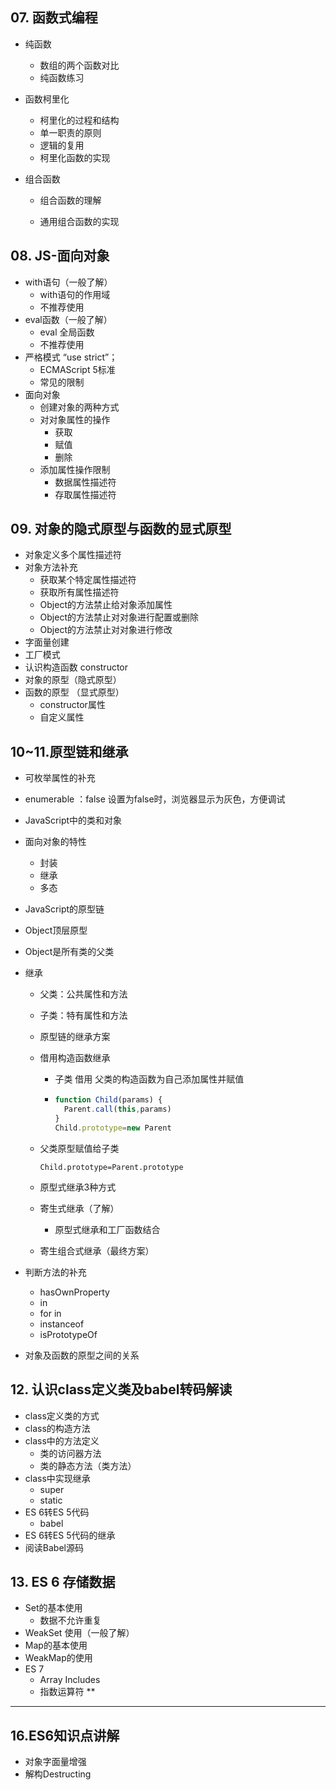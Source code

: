 ## 07. 函数式编程



- 纯函数
  - 数组的两个函数对比
  - 纯函数练习
  
- 函数柯里化
  - 柯里化的过程和结构
  - 单一职责的原则
  - 逻辑的复用
  - 柯里化函数的实现
  
- 组合函数

  - 组合函数的理解

  - 通用组合函数的实现
  
    

## 08. JS-面向对象

- with语句（一般了解）
  - with语句的作用域
  - 不推荐使用
- eval函数（一般了解）
  - eval 全局函数
  - 不推荐使用
- 严格模式 “use strict”；
  - ECMAScript 5标准
  - 常见的限制
- 面向对象
  - 创建对象的两种方式
  - 对对象属性的操作
    - 获取
    - 赋值
    - 删除
  - 添加属性操作限制
    - 数据属性描述符
    - 存取属性描述符

## 09. 对象的隐式原型与函数的显式原型

- 对象定义多个属性描述符
- 对象方法补充
  - 获取某个特定属性描述符
  - 获取所有属性描述符
  - Object的方法禁止给对象添加属性
  - Object的方法禁止对对象进行配置或删除
  - Object的方法禁止对对象进行修改
- 字面量创建
- 工厂模式
- 认识构造函数 constructor
- 对象的原型（隐式原型）
- 函数的原型 （显式原型）
  - constructor属性
  - 自定义属性

## 10~11.原型链和继承

- 可枚举属性的补充
  
- enumerable ：false  设置为false时，浏览器显示为灰色，方便调试
  
- JavaScript中的类和对象

- 面向对象的特性
  - 封装 
  - 继承
  - 多态

- JavaScript的原型链

- Object顶层原型

- Object是所有类的父类

- 继承
  - 父类：公共属性和方法

  - 子类：特有属性和方法

  - 原型链的继承方案

  - 借用构造函数继承
    - 子类 借用 父类的构造函数为自己添加属性并赋值

    - ```js
      function Child(params) {
        Parent.call(this,params)
      }
      Child.prototype=new Parent
      ```

  - 父类原型赋值给子类

    ```JS
    Child.prototype=Parent.prototype
    ```

  - 原型式继承3种方式

  - 寄生式继承（了解）

    - 原型式继承和工厂函数结合

  - 寄生组合式继承（最终方案）

- 判断方法的补充

  - hasOwnProperty
  - in
  - for in
  - instanceof
  - isPrototypeOf

- 对象及函数的原型之间的关系

## 12.  认识class定义类及babel转码解读

- class定义类的方式
- class的构造方法
- class中的方法定义
  -  类的访问器方法
  - 类的静态方法（类方法）
- class中实现继承
  - super  
  - static
- ES 6转ES 5代码
  - babel
- ES 6转ES 5代码的继承
- 阅读Babel源码

## 13. ES 6 存储数据

- Set的基本使用
  -  数据不允许重复
- WeakSet 使用（一般了解）
- Map的基本使用
-  WeakMap的使用
- ES 7
  - Array Includes
  - 指数运算符 **





------

## 16.ES6知识点讲解

- 对象字面量增强
- 解构Destructing







